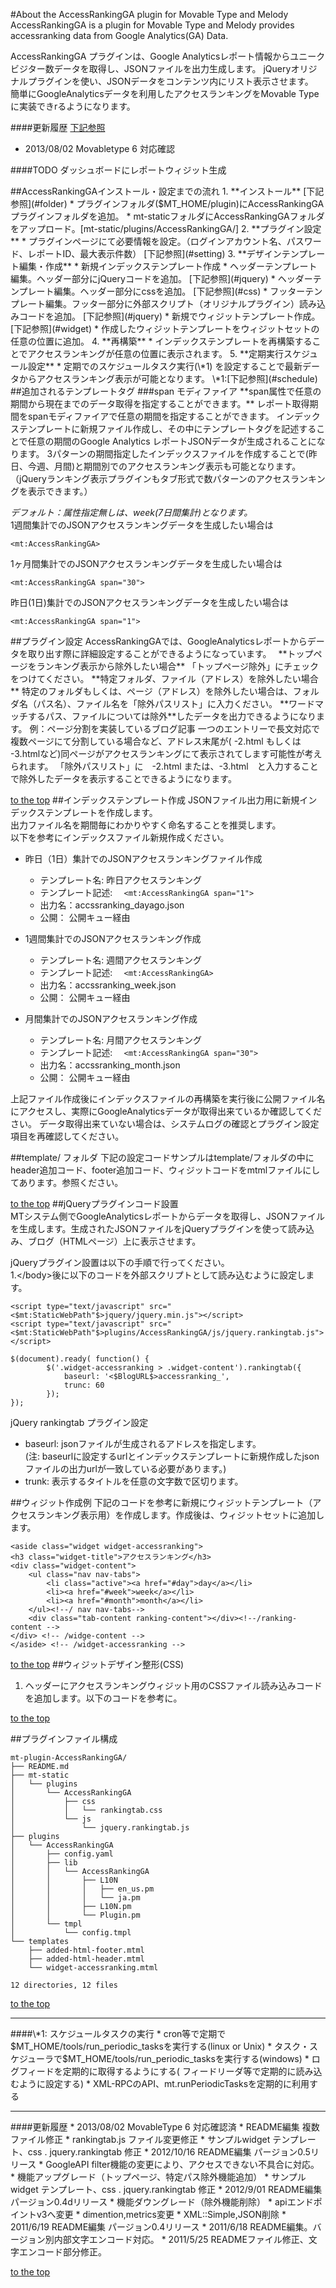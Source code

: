 #About the AccessRankingGA plugin for Movable Type and Melody
AccessRankingGA is a plugin for Movable Type and Melody provides accessranking data from Google Analytics(GA) Data.  

AccessRankingGA プラグインは、Google Analyticsレポート情報からユニークビジター数データを取得し、JSONファイルを出力生成します。 
jQueryオリジナルプラグインを使い、JSONデータをコンテンツ内にリスト表示させます。  
簡単にGoogleAnalyticsデータを利用したアクセスランキングをMovable Typeに実装できrるようになります。  

####更新履歴  [下記参照](#koushin)
 * 2013/08/02 Movabletype 6 対応確認 

####TODO
ダッシュボードにレポートウィジット生成   

<a name="top">
##AccessRankingGAインストール・設定までの流れ    
 1. **インストール**  [下記参照](#folder)   
	* プラグインフォルダ($MT_HOME/plugin)にAccessRankingGAプラグインフォルダを追加。  
	* mt-staticフォルダにAccessRankingGAフォルダをアップロード。[mt-static/plugins/AccessRankingGA/]  
 2. **プラグイン設定**    
	* プラグインページにて必要情報を設定。（ログインアカウント名、パスワード、レポートID、最大表示件数）   
	[下記参照](#setting)  
 3. **デザインテンプレート編集・作成**   
	* 新規インデックステンプレート作成 
	* ヘッダーテンプレート編集。ヘッダー部分にjQueryコードを追加。  [下記参照](#jquery)  
	* ヘッダーテンプレート編集。ヘッダー部分にcssを追加。  [下記参照](#css)  
	* フッターテンプレート編集。フッター部分に外部スクリプト（オリジナルプラグイン）読み込みコードを追加。    [下記参照](#jquery)  
	* 新規でウィジットテンプレート作成。   [下記参照](#widget)   
	* 作成したウィジットテンプレートをウィジットセットの任意の位置に追加。   
 4. **再構築**    
	* インデックステンプレートを再構築することでアクセスランキングが任意の位置に表示されます。     
 5. **定期実行スケジュール設定**    
	* 定期でのスケジュールタスク実行(\*1) を設定することで最新データからアクセスランキング表示が可能となります。  
		\*1:[下記参照](#schedule)   

<a name="templatetag">
##追加されるテンプレートタグ
     <mt:AccessRankingGA>

<a name="modifier">
###span モディファイア
**span属性で任意の期間から現在までのデータ取得を指定することができます。**   
レポート取得期間をspanモディファイアで任意の期間を指定することができます。 
インデックステンプレートに新規ファイル作成し、その中にテンプレートタグを記述することで任意の期間のGoogle Analytics レポートJSONデータが生成されることになります。    
3パターンの期間指定したインデックスファイルを作成することで(昨日、今週、月間)と期間別でのアクセスランキング表示も可能となります。（jQueryランキング表示プラグインもタブ形式で数パターンのアクセスランキングを表示できます。）  


*デフォルト：属性指定無しは、week(7日間集計)となります。*   
 1週間集計でのJSONアクセスランキングデータを生成したい場合は  

	<mt:AccessRankingGA>

 1ヶ月間集計でのJSONアクセスランキングデータを生成したい場合は  

	<mt:AccessRankingGA span="30">

 昨日(1日)集計でのJSONアクセスランキングデータを生成したい場合は  

	<mt:AccessRankingGA span="1">

<a name="setting">
##プラグイン設定    
AccessRankingGAでは、GoogleAnalyticsレポートからデータを取り出す際に詳細設定することができるようになっています。　        
**トップページをランキング表示から除外したい場合**     
「トップページ除外」にチェックをつけてください。     
**特定フォルダ、ファイル（アドレス）を除外したい場合**     
特定のフォルダもしくは、ページ（アドレス）を除外したい場合は、フォルダ名（パス名）、ファイル名を「除外パスリスト」に入力ください。     
**ワードマッチするパス、ファイルについては除外**したデータを出力できるようになります。       
例：ページ分割を実装しているブログ記事      
一つのエントリーで長文対応で複数ページにて分割している場合など、アドレス末尾が(
-2.html もしくは -3.htmlなど)同ページがアクセスランキングにて表示されてします可能性が考えられます。
「除外パスリスト」に　-2.html または、-3.html　と入力することで除外したデータを表示することできるようになります。


[to the top](#top)
<a name="template">
##インデックステンプレート作成
JSONファイル出力用に新規インデックステンプレートを作成します。  
出力ファイル名を期間毎にわかりやすく命名することを推奨します。  
以下を参考にインデックスファイル新規作成ください。  

* 昨日（1日）集計でのJSONアクセスランキングファイル作成  
	* テンプレート名: 昨日アクセスランキング
	* テンプレート記述: `	<mt:AccessRankingGA span="1">	`
	* 出力名：accssranking_dayago.json  
	* 公開： 公開キュー経由    

* 1週間集計でのJSONアクセスランキング作成  
	* テンプレート名: 週間アクセスランキング  
	* テンプレート記述: `	<mt:AccessRankingGA>	`
	* 出力名：accssranking_week.json  
	* 公開： 公開キュー経由    

* 月間集計でのJSONアクセスランキング作成  
	* テンプレート名: 月間アクセスランキング  
	* テンプレート記述: `	<mt:AccessRankingGA span="30">		`
	* 出力名：accssranking_month.json  
	* 公開： 公開キュー経由    
  
上記ファイル作成後にインデックスファイルの再構築を実行後に公開ファイル名にアクセスし、実際にGoogleAnalyticsデータが取得出来ているか確認してください。
データ取得出来ていない場合は、システムログの確認とプラグイン設定項目を再確認してください。

<a name="templatefolder">
##template/ フォルダ
下記の設定コードサンプルはtemplate/フォルダの中にheader追加コード、footer追加コード、ウィジットコードをmtmlファイルにしてあります。参照ください。

[to the top](#top)
<a name="jquery">
##jQueryプラグインコード設置  
MTシステム側でGoogleAnalyticsレポートからデータを取得し、JSONファイルを生成します。生成されたJSONファイルをjQueryプラグインを使って読み込み、ブログ（HTMLページ）上に表示させます。  



jQueryプラグイン設置は以下の手順で行ってください。    
1.&lt;/body&gt;後に以下のコードを外部スクリプトとして読み込むように設定します。  

	<script type="text/javascript" src="<$mt:StaticWebPath"$>jquery/jquery.min.js"></script>
	<script type="text/javascript" src="<$mt:StaticWebPath"$>plugins/AccessRankingGA/js/jquery.rankingtab.js"></script>

	$(document).ready( function() {
			$('.widget-accessranking > .widget-content').rankingtab({
				baseurl: '<$BlogURL$>accessranking_',
				trunc: 60
			});
 	});

jQuery rankingtab プラグイン設定    

 * baseurl: jsonファイルが生成されるアドレスを指定します。    
 (注: baseurlに設定するurlとインデックステンプレートに新規作成したjsonファイルの出力urlが一致している必要があります。)
 * trunk: 表示するタイトルを任意の文字数で区切ります。    

<a name="widget">
##ウィジット作成例
下記のコードを参考に新規にウィジットテンプレート（アクセスランキング表示用）を作成します。作成後は、ウィジットセットに追加します。

	<aside class="widget widget-accessranking">
	<h3 class="widget-title">アクセスランキング</h3>
	<div class="widget-content">
        <ul class="nav nav-tabs">
            <li class="active"><a href="#day">day</a></li>
            <li><a href="#week">week</a></li>
            <li><a href="#month">month</a></li>
        </ul><!--/ nav nav-tabs-->
        <div class="tab-content ranking-content"></div><!--/ranking-content -->
    </div> <!-- /widge-content -->
    </aside> <!-- /widget-accessranking -->

[to the top](#top)
<a name="css">
##ウィジットデザイン整形(CSS)    
1. ヘッダーにアクセスランキングウィジット用のCSSファイル読み込みコードを追加します。以下のコードを参考に。  

    <link rel="stylesheet" href="<$mt:StaticWebPath$>plugins/AccessRankingGA/css/rankingtab.css" type="text/css" />

[to the top](#top)

<a name="folder">
##プラグインファイル構成  

    mt-plugin-AccessRankingGA/
    ├── README.md
    ├── mt-static
    │   └── plugins
    │       └── AccessRankingGA
    │           ├── css
    │           │   └── rankingtab.css
    │           └── js
    │               └── jquery.rankingtab.js
    ├── plugins
    │   └── AccessRankingGA
    │       ├── config.yaml
    │       ├── lib
    │       │   └── AccessRankingGA
    │       │       ├── L10N
    │       │       │   ├── en_us.pm
    │       │       │   └── ja.pm
    │       │       ├── L10N.pm
    │       │       └── Plugin.pm
    │       └── tmpl
    │           └── config.tmpl
    └── templates
        ├── added-html-footer.mtml
        ├── added-html-header.mtml
        └── widget-accessranking.mtml
    
    12 directories, 12 files


[to the top](#top)
***

<a name="schedule">
####\*1: スケジュールタスクの実行
* cron等で定期で$MT_HOME/tools/run_periodic_tasksを実行する(linux or Unix)  
* タスク・スケジューラで$MT_HOME/tools/run_periodic_tasksを実行する(windows)  
* ログフィードを定期的に取得するようにする(	フィードリーダ等で定期的に読み込むように設定する)  
* XML-RPCのAPI、mt.runPeriodicTasksを定期的に利用する  

***
<a name="koushin">
####更新履歴
 * 2013/08/02 MovableType 6 対応確認済
    * README編集 複数ファイル修正
 	* rankingtab.js ファイル変更修正
 	* サンプルwidget テンプレート、css . jquery.rankingtab 修正
 * 2012/10/16 README編集 パージョン0.5リリース
 	* GoogleAPI filter機能の変更により、アクセスできない不具合に対応。
 	* 機能アップグレード（トップページ、特定パス除外機能追加）
 	* サンプルwidget テンプレート、css . jquery.rankingtab 修正
 * 2012/9/01 README編集 パージョン0.4dリリース  
  * 機能ダウングレード（除外機能削除）  
  * apiエンドポイントv3へ変更  
  * dimention,metrics変更  
  * XML::Simple,JSON削除   
 * 2011/6/19 README編集 パージョン0.4リリース
 * 2011/6/18 README編集。バージョン別内部文字エンコード対応。
 * 2011/5/25 READMEファイル修正、文字エンコード部分修正。  


[to the top](#top)


